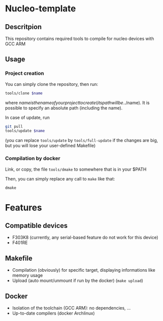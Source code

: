 # Nucleo-template

## Descritpion
This repository contains required tools to compile for nucleo devices with GCC ARM

## Usage
### Project creation
You can simply clone the repository, then run:
```bash
tools/clone $name
```
where $name is the name of your project to create (its path will be ../$name). It is possible to specify an absolute path (including the name).

In case of update, run
```bash
git pull
tools/update $name
```

(you can replace `tools/update` by `tools/full-update` if the changes are big, but you will lose your user-defined Makefile)

### Compilation by docker
Link, or copy, the file `tools/dmake` to somewhere that is in your $PATH

Then, you can simply replace any call to `make` like that:
```bash
dmake
```

# Features
## Compatible devices

* F303K8 (currently, any serial-based feature do not work for this device)
* F401RE

## Makefile

* Compilation (obviously) for specific target, displaying informations like memory usage
* Upload (auto mount/unmount if run by the docker) (`make upload`)

## Docker

* Isolation of the toolchain (GCC ARM): no dependencies, ...
* Up-to-date compilers (docker Archlinux)
